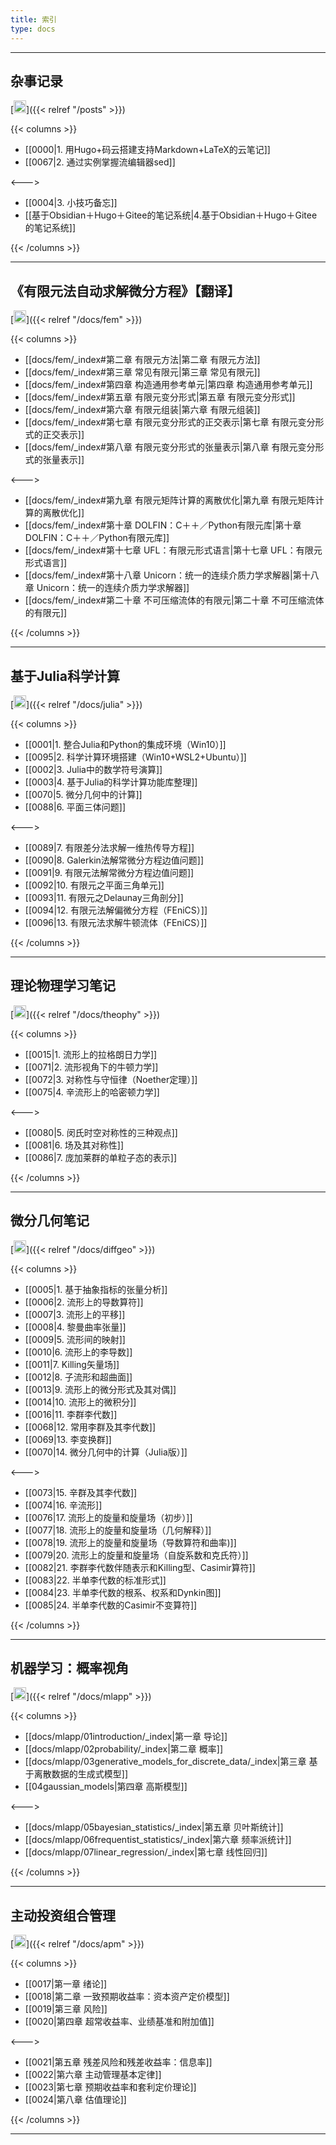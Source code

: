 ```yaml
---
title: 索引
type: docs
---
```


----------

## 杂事记录
[<img src="/notes/link.jpg" width="20" height="20"/>]({{< relref "/posts" >}})

{{< columns >}}


- [[0000|1. 用Hugo+码云搭建支持Markdown+LaTeX的云笔记]]
- [[0067|2. 通过实例掌握流编辑器sed]]  

<--->

- [[0004|3. 小技巧备忘]]   
- [[基于Obsidian＋Hugo＋Gitee的笔记系统|4.基于Obsidian＋Hugo＋Gitee的笔记系统]]

{{< /columns >}}

----------

## 《有限元法自动求解微分方程》【翻译】 
[<img src="/notes/link.jpg" width="20" height="20"/>]({{< relref "/docs/fem" >}})

{{< columns >}}

- [[docs/fem/_index#第二章 有限元方法|第二章 有限元方法]]
- [[docs/fem/_index#第三章 常见有限元|第三章 常见有限元]]
- [[docs/fem/_index#第四章 构造通用参考单元|第四章 构造通用参考单元]]
- [[docs/fem/_index#第五章 有限元变分形式|第五章 有限元变分形式]]
- [[docs/fem/_index#第六章 有限元组装|第六章 有限元组装]]
- [[docs/fem/_index#第七章 有限元变分形式的正交表示|第七章 有限元变分形式的正交表示]]    
- [[docs/fem/_index#第八章 有限元变分形式的张量表示|第八章 有限元变分形式的张量表示]]    

<--->    

- [[docs/fem/_index#第九章 有限元矩阵计算的离散优化|第九章 有限元矩阵计算的离散优化]] 
- [[docs/fem/_index#第十章 DOLFIN：C＋＋／Python有限元库|第十章 DOLFIN：C＋＋／Python有限元库]]   
- [[docs/fem/_index#第十七章 UFL：有限元形式语言|第十七章 UFL：有限元形式语言]]   
- [[docs/fem/_index#第十八章 Unicorn：统一的连续介质力学求解器|第十八章 Unicorn：统一的连续介质力学求解器]]
- [[docs/fem/_index#第二十章 不可压缩流体的有限元|第二十章 不可压缩流体的有限元]]

{{< /columns >}}

----------

## 基于Julia科学计算 
[<img src="/notes/link.jpg" width="20" height="20"/>]({{< relref "/docs/julia" >}})

{{< columns >}}

- [[0001|1. 整合Julia和Python的集成环境（Win10）]]  
- [[0095|2. 科学计算环境搭建（Win10+WSL2+Ubuntu）]]
- [[0002|3. Julia中的数学符号演算]] 
- [[0003|4. 基于Julia的科学计算功能库整理]]  
- [[0070|5. 微分几何中的计算]]   
- [[0088|6. 平面三体问题]]

<--->

- [[0089|7. 有限差分法求解一维热传导方程]]
- [[0090|8. Galerkin法解常微分方程边值问题]]    
- [[0091|9. 有限元法解常微分方程边值问题]]    
- [[0092|10. 有限元之平面三角单元]]    
- [[0093|11. 有限元之Delaunay三角剖分]]    
- [[0094|12. 有限元法解偏微分方程（FEniCS）]]    
- [[0096|13. 有限元法求解牛顿流体（FEniCS）]]        

{{< /columns >}}

----------

## 理论物理学习笔记
[<img src="/notes/link.jpg" width="20" height="20"/>]({{< relref "/docs/theophy" >}})

{{< columns >}}

- [[0015|1. 流形上的拉格朗日力学]]
- [[0071|2. 流形视角下的牛顿力学]]
- [[0072|3. 对称性与守恒律（Noether定理）]]
- [[0075|4. 辛流形上的哈密顿力学]]

<--->
- [[0080|5. 闵氏时空对称性的三种观点]]
- [[0081|6. 场及其对称性]]
- [[0086|7. 庞加莱群的单粒子态的表示]]

{{< /columns >}}

----------

## 微分几何笔记
[<img src="/notes/link.jpg" width="20" height="20"/>]({{< relref "/docs/diffgeo" >}})

{{< columns >}}

- [[0005|1. 基于抽象指标的张量分析]]  
- [[0006|2. 流形上的导数算符]]
- [[0007|3. 流形上的平移]]    
- [[0008|4. 黎曼曲率张量]]  
- [[0009|5. 流形间的映射]]  
- [[0010|6. 流形上的李导数]]  
- [[0011|7. Killing矢量场]]  
- [[0012|8. 子流形和超曲面]]
- [[0013|9. 流形上的微分形式及其对偶]]
- [[0014|10. 流形上的微积分]] 
- [[0016|11. 李群李代数]]
- [[0068|12. 常用李群及其李代数]]
- [[0069|13. 李变换群]]
- [[0070|14. 微分几何中的计算（Julia版）]]

<--->
  
- [[0073|15. 辛群及其李代数]] 
- [[0074|16. 辛流形]]
- [[0076|17. 流形上的旋量和旋量场（初步）]]
- [[0077|18. 流形上的旋量和旋量场（几何解释）]]
- [[0078|19. 流形上的旋量和旋量场（导数算符和曲率)]]
- [[0079|20. 流形上的旋量和旋量场（自旋系数和克氏符）]]
- [[0082|21. 李群李代数伴随表示和Killing型、Casimir算符]]
- [[0083|22. 半单李代数的标准形式]]
- [[0084|23. 半单李代数的根系、权系和Dynkin图]]
- [[0085|24. 半单李代数的Casimir不变算符]]

{{< /columns >}}

----------

## 机器学习：概率视角
[<img src="/notes/link.jpg" width="20" height="20"/>]({{< relref "/docs/mlapp" >}})

{{< columns >}}

- [[docs/mlapp/01introduction/_index|第一章 导论]]
- [[docs/mlapp/02probability/_index|第二章 概率]]
- [[docs/mlapp/03generative_models_for_discrete_data/_index|第三章 基于离散数据的生成式模型]]
- [[04gaussian_models|第四章 高斯模型]]

<--->

- [[docs/mlapp/05bayesian_statistics/_index|第五章 贝叶斯统计]]
- [[docs/mlapp/06frequentist_statistics/_index|第六章 频率派统计]]
- [[docs/mlapp/07linear_regression/_index|第七章 线性回归]]

{{< /columns >}}

----------

## 主动投资组合管理
[<img src="/notes/link.jpg" width="20" height="20"/>]({{< relref "/docs/apm" >}})

{{< columns >}}

- [[0017|第一章 绪论]]
- [[0018|第二章 一致预期收益率：资本资产定价模型]]
- [[0019|第三章 风险]]
- [[0020|第四章 超常收益率、业绩基准和附加值]]

<--->

- [[0021|第五章 残差风险和残差收益率：信息率]]
- [[0022|第六章 主动管理基本定律]]
- [[0023|第七章 预期收益率和套利定价理论]]
- [[0024|第八章 估值理论]]

{{< /columns >}}

----------

